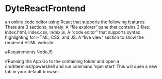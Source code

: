 # DyteReactFrontend
an online code editor using React that supports the following features:  There are 3 sections, namely: A “file explorer” pane that contains 3 files: index.html, index.css, index.js. A “code editor” that supports syntax highlighting for HTML, CSS, and JS. A “live view” section to show the rendered HTML website.

#Requirements
  NodeJS

#Running the App
  Go to the containing folder and open a cmd/terminal/powershell and run command 'npm start'
  This will open a new tab in your default browser.
